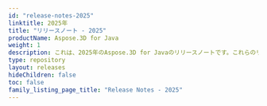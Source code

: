 ```yaml
---
id: "release-notes-2025"
linktitle: 2025年
title: "リリースノート - 2025"
productName: Aspose.3D for Java
weight: 1
description: これは、2025年のAspose.3D for Javaのリリースノートです。これらのリリースノートでは、現在のバージョンで修正された問題のリストと、パブリックAPIおよび動作の変更点について説明します。
type: repository
layout: releases
hideChildren: false
toc: false
family_listing_page_title: "Release Notes - 2025"
---
```


